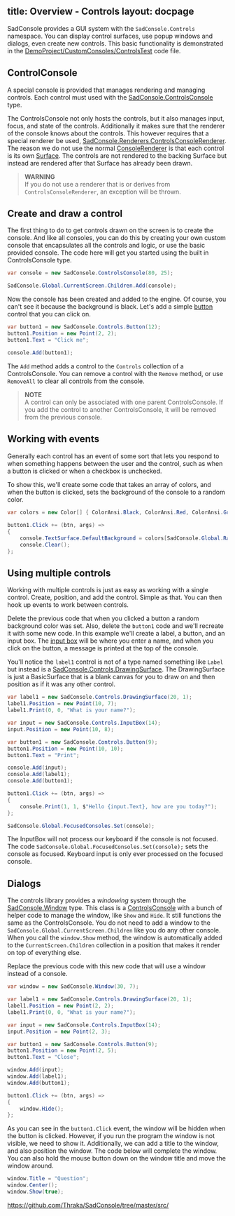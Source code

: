 title: Overview - Controls
layout: docpage
---

SadConsole provides a GUI system with the `SadConsole.Controls` namespace. You can display control surfaces, use popup windows and dialogs, even create new controls. This basic functionality is demonstrated in the [DemoProject/CustomConsoles/ControlsTest][controls-test] code file.

## ControlConsole
A special console is provided that manages rendering and managing controls. Each control must used with the [SadConsole.ControlsConsole][controls-console] type.

The ControlsConsole not only hosts the controls, but it also manages input, focus, and state of the controls. Additionally it makes sure that the renderer of the console knows about the controls. This however requires that a special renderer be used, [SadConsole.Renderers.ControlsConsoleRenderer][controls-renderer]. The reason we do not use the normal [ConsoleRenderer][console-renderer] is that each control is its own [Surface][textsurface]. The controls are not rendered to the backing Surface but instead are rendered after that Surface has already been drawn.

>**WARNING**  
>If you do not use a renderer that is or derives from `ControlsConsoleRenderer`, an exception will be thrown.

## Create and draw a control

The first thing to do to get controls drawn on the screen is to create the console. And like all consoles, you can do this by creating your own custom console that encapsulates all the controls and logic, or use the basic provided console. The code here will get you started using the built in ControlsConsole type.

```csharp
var console = new SadConsole.ControlsConsole(80, 25);

SadConsole.Global.CurrentScreen.Children.Add(console);
```

Now the console has been created and added to the engine. Of course, you can't see it because the background is black. Let's add a simple [button][button] control that you can click on.

```csharp
var button1 = new SadConsole.Controls.Button(12);
button1.Position = new Point(2, 2);
button1.Text = "Click me";

console.Add(button1);
```

The `Add` method adds a control to the `Controls` collection of a ControlsConsole. You can remove a control with the `Remove` method, or use `RemoveAll` to clear all controls from the console.

>**NOTE**  
>A control can only be associated with one parent ControlsConsole. If you add the control to another ControlsConsole, it will be removed from the previous console.

## Working with events

Generally each control has an event of some sort that lets you respond to when something happens between the user and the control, such as when a button is clicked or when a checkbox is unchecked.

To show this, we'll create some code that takes an array of colors, and when the button is clicked, sets the background of the console to a random color.

```csharp
var colors = new Color[] { ColorAnsi.Black, ColorAnsi.Red, ColorAnsi.Green, ColorAnsi.Yellow, ColorAnsi.Blue, ColorAnsi.Magenta, ColorAnsi.Cyan, ColorAnsi.White };
            
button1.Click += (btn, args) => 
{
    console.TextSurface.DefaultBackground = colors[SadConsole.Global.Random.Next(0, colors.Length)];
    console.Clear();
};
```

## Using multiple controls

Working with multiple controls is just as easy as working with a single control. Create, position, and add the control. Simple as that. You can then hook up events to work between controls. 

Delete the previous code that when you clicked a button a random background color was set. Also, delete the `button1` code and we'll recreate it with some new code. In this example we'll create a label, a button, and an input box. The [input box][inputbox] will be where you enter a name, and when you click on the button, a message is printed at the top of the console.

You'll notice the `label1` control is not of a type named something like `Label` but instead is a [SadConsole.Controls.DrawingSurface][drawingsurface]. The DrawingSurface is just a BasicSurface that is a blank canvas for you to draw on and then position as if it was any other control.

```csharp
var label1 = new SadConsole.Controls.DrawingSurface(20, 1);
label1.Position = new Point(10, 7);
label1.Print(0, 0, "What is your name?");

var input = new SadConsole.Controls.InputBox(14);
input.Position = new Point(10, 8);

var button1 = new SadConsole.Controls.Button(9);
button1.Position = new Point(10, 10);
button1.Text = "Print";

console.Add(input);
console.Add(label1);
console.Add(button1);

button1.Click += (btn, args) =>
{
    console.Print(1, 1, $"Hello {input.Text}, how are you today?");
};

SadConsole.Global.FocusedConsoles.Set(console);
```

The InputBox will not process our keyboard if the console is not focused. The code `SadConsole.Global.FocusedConsoles.Set(console);` sets the console as focused. Keyboard input is only ever processed on the focused console.


## Dialogs

The controls library provides a *windowing* system through the [SadConsole.Window][window] type. This class is a [ControlsConsole][controls-console] with a bunch of helper code to manage the window, like `Show` and `Hide`. It still functions the same as the ControlsConsole. You do not need to add a window to the `SadConsole.Global.CurrentScreen.Children` like you do any other console. When you call the `window.Show` method, the window is automatically added to the `CurrentScreen.Children` collection in a position that makes it render on top of everything else.

Replace the previous code with this new code that will use a window instead of a console.

```csharp
var window = new SadConsole.Window(30, 7);

var label1 = new SadConsole.Controls.DrawingSurface(20, 1);
label1.Position = new Point(2, 2);
label1.Print(0, 0, "What is your name?");

var input = new SadConsole.Controls.InputBox(14);
input.Position = new Point(2, 3);

var button1 = new SadConsole.Controls.Button(9);
button1.Position = new Point(2, 5);
button1.Text = "Close";

window.Add(input);
window.Add(label1);
window.Add(button1);

button1.Click += (btn, args) =>
{
    window.Hide();
};
```

As you can see in the `button1.Click` event, the window will be hidden when the button is clicked. However, if you run the program the window is not visible, we need to show it. Additionally, we can add a title to the window, and also position the window. The code below will complete the window. You can also hold the mouse button down on the window title and move the window around.

```csharp
window.Title = "Question";
window.Center();
window.Show(true);
``` 
https://github.com/Thraka/SadConsole/tree/master/src/

[controls-test]:     https://github.com/Thraka/SadConsole/blob/master/src/DemoProject/SharedCode/CustomConsoles/ControlsTest.cs
[controls-renderer]: https://github.com/Thraka/SadConsole/blob/master/src/SadConsole.Shared/Renderers/ControlsConsoleRenderer.cs
[console-renderer]:  https://github.com/Thraka/SadConsole/blob/master/src/SadConsole.Shared/Renderers/SurfaceRenderer.cs
[textsurface]:       https://github.com/Thraka/SadConsole/blob/master/src/SadConsole.Shared/Surfaces/BasicSurface.cs
[drawingsurface]:    https://github.com/Thraka/SadConsole/blob/master/src/SadConsole.Shared/Controls/DrawingSurface.cs
[button]:            https://github.com/Thraka/SadConsole/blob/master/src/SadConsole.Shared/Controls/Button.cs
[inputbox]:          https://github.com/Thraka/SadConsole/blob/master/src/SadConsole.Shared/Controls/InputBox.cs
[window]:            https://github.com/Thraka/SadConsole/blob/master/src/SadConsole.Shared/Consoles/Window.cs
[window-renderer]:   https://github.com/Thraka/SadConsole/blob/master/src/SadConsole.Shared/Renderers/WindowRenderer.cs
[controls-console]:  https://github.com/Thraka/SadConsole/blob/master/src/SadConsole.Shared/ConsoleTypes/ControlsConsole.cs